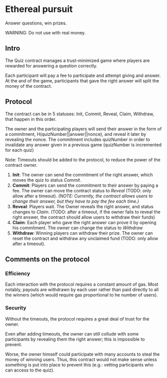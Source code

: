 # Ethereal pursuit
Answer questions, win prizes.

WARNING: Do not use with real money.

## Intro

The Quiz contract manages a trust-minimized game where players are rewarded for answering a question correctly.

Each participant will pay a fee to participate and attempt giving and answer. At the and of the game, participants that gave the right answer will split the money of the contract.

## Protocol

The contract can be in 5 statuses: Init, Commit, Reveal, Claim, Withdraw, that happen in this order.

The owner and the participating players will send their answer in the form of a commitment, H(quizNumber||answer||nonce), and reveal it later by revealing the nonce. The commitment includes quizNumber in order to invalidate any answer given in a previous game (quizNumber is incremented for each quiz)

Note: Timeouts should be added to the protocol, to reduce the power of the contract owner.

1. **Init**: The owner can send the commitment of the right answer, which moves the quiz to status *Commit*.
2. **Commit**: Players can send the commitment to their answer by paying a fee. The owner can move the contract status to *Reveal* (TODO: only allow after a timeout). *(NOTE: Currently, the contract allows users to change their answer, but they have to pay the fee each time.)*
3. **Reveal**: Players wait. The Owner reveals the right answer, and status changes to *Claim*. (TODO: after a timeout, if the owner fails to reveal the right answer, the contract should allow users to withdraw their funds)
4. **Claim**: Each player who gave the right answer can prove it by opening his commitment. The owner can change the status to *Withdraw*
5. **Withdraw**: Winning players can withdraw their prize. The owner can reset the contract and withdraw any unclaimed fund (TODO: only allow after a timeout).

## Comments on the protocol
### Efficiency
Each interaction with the protocol requires a constant amount of gas. Most notably, payouts are withdrawn by each user rather than paid directly to all the winners (which would require gas proportional to he number of users).

### Security

Without the timeouts, the protocol requires a great deal of trust for the owner.

Even after adding timeouts, the owner can still collude with some participants by revealing them the right answer; this is impossible to prevent.

Worse, the owner himself could participate with many accounts to steal the money of winning users.
Thus, this contract would not make sense unless something is put into place to prevent this (e.g.: vetting participants who can access to the quiz).

